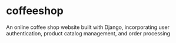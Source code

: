 # coffeeshop
An online coffee shop website built with Django, incorporating user authentication, product catalog management, and order processing
